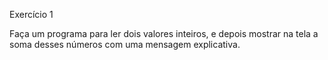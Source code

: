 Exercício 1

Faça um programa para ler dois valores inteiros, e depois mostrar na tela a soma desses números com uma mensagem explicativa.